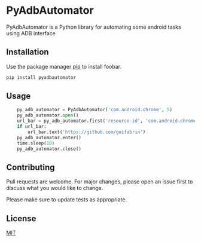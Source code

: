 
# PyAdbAutomator

PyAdbAutomator is a Python library for automating some android tasks using ADB interface

## Installation

Use the package manager [pip](https://pip.pypa.io/en/stable/) to install foobar.

```bash
pip install pyadbautomator
```

## Usage

```python
    py_adb_automator = PyAdbAutomator('com.android.chrome', 5)
    py_adb_automator.open()
    url_bar = py_adb_automator.first('resource-id', 'com.android.chrome:id/url_bar')
    if url_bar:
        url_bar.text('https://github.com/guifabrin')
    py_adb_automator.enter()
    time.sleep(10)
    py_adb_automator.close()
```

## Contributing
Pull requests are welcome. For major changes, please open an issue first to discuss what you would like to change.

Please make sure to update tests as appropriate.

## License
[MIT](https://choosealicense.com/licenses/mit/)
